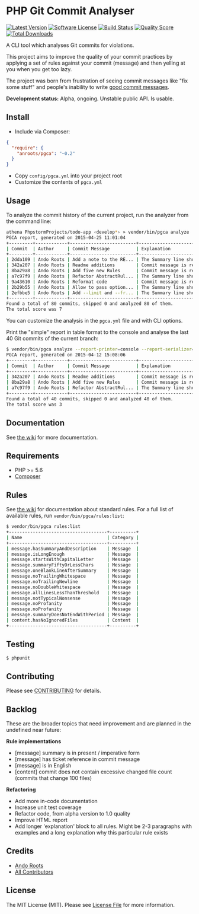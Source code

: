 # PHP Git Commit Analyser

[![Latest Version](https://img.shields.io/github/release/anroots/pgca.svg?style=flat-square)](https://github.com/anroots/pgca/releases)
[![Software License](https://img.shields.io/badge/license-MIT-brightgreen.svg?style=flat-square)](LICENSE.md)
[![Build Status](https://img.shields.io/travis/anroots/pgca/master.svg?style=flat-square)](https://travis-ci.org/anroots/pgca)
[![Quality Score](https://img.shields.io/sensiolabs/i/83f5f769-be6c-4913-8de3-086b07d45e61.svg)](https://insight.sensiolabs.com/projects/83f5f769-be6c-4913-8de3-086b07d45e61)
[![Total Downloads](https://img.shields.io/packagist/dt/anroots/pgca.svg?style=flat-square)](https://packagist.org/packages/anroots/pgca)

A CLI tool which analyses Git commits for violations.

This project aims to improve the quality of your commit practices by applying a set of rules against your commit (message) and then yelling at you when you get too lazy.

The project was born from frustration of seeing commit messages like "fix some stuff" and people's inability to write [good commit messages](http://tbaggery.com/2008/04/19/a-note-about-git-commit-messages.html).

**Development status:** Alpha, ongoing. Unstable public API. Is usable.

## Install

- Include via Composer:

```json
{ 
  "require": {
    "anroots/pgca": "~0.2"
  }
}
```

- Copy `config/pgca.yml` into your project root
- Customize the contents of `pgca.yml`

## Usage

To analyze the commit history of the current project, run the analyzer from the command line:

```bash
athena PhpstormProjects/todo-app ‹develop*› » vendor/bin/pgca analyze       
PGCA report, generated on 2015-04-25 11:01:04
+---------+------------+-------------------------+--------------------------------------------------+
| Commit  | Author     | Commit Message          | Explanation                                      |
+---------+------------+-------------------------+--------------------------------------------------+
| 2dda109 | Ando Roots | Add a note to the RE... | The Summary line should be 50 or less characters |
| 342a207 | Ando Roots | Readme additions        | Commit message is really short                   |
| 8ba29a8 | Ando Roots | Add five new Rules      | Commit message is really short                   |
| a7c97f9 | Ando Roots | Refactor AbstractRul... | The Summary line should be 50 or less characters |
| 9a43610 | Ando Roots | Reformat code           | Commit message is really short                   |
| 2b29b55 | Ando Roots | Allow to pass option... | The Summary line should be 50 or less characters |
| 2efbbe5 | Ando Roots | Add --limit and --fr... | The Summary line should be 50 or less characters |
+---------+------------+-------------------------+--------------------------------------------------+
Found a total of 80 commits, skipped 0 and analyzed 80 of them.
The total score was 7
```

You can customize the analysis in the `pgca.yml` file and with CLI options.

Print the "simple" report in table format to the console and analyse the last 40 Git commits of the current branch:

```bash
$ vendor/bin/pgca analyze --report-printer=console --report-serializer=console --report-composer=simple --provider-revision=HEAD~40..HEAD                                                                                       1 ↵
PGCA report, generated on 2015-04-12 15:08:06
+---------+------------+-------------------------+--------------------------------------------------+
| Commit  | Author     | Commit Message          | Explanation                                      |
+---------+------------+-------------------------+--------------------------------------------------+
| 342a207 | Ando Roots | Readme additions        | Commit message is really short                   |
| 8ba29a8 | Ando Roots | Add five new Rules      | Commit message is really short                   |
| a7c97f9 | Ando Roots | Refactor AbstractRul... | The Summary line should be 50 or less characters |
+---------+------------+-------------------------+--------------------------------------------------+
Found a total of 40 commits, skipped 0 and analyzed 40 of them.
The total score was 3
```

## Documentation

See [the wiki](https://github.com/anroots/pgca/wiki) for more documentation.

## Requirements

* PHP >= 5.6
* [Composer](http://getcomposer.org)

## Rules

See [the wiki](https://github.com/anroots/pgca/wiki/Rules) for documentation about standard rules. For a full list of available rules, run `vendor/bin/pgca/rules:list`:

```bash
$ vendor/bin/pgca rules:list
+-------------------------------------+----------+
| Name                                | Category |
+-------------------------------------+----------+
| message.hasSummaryAndDescription    | Message  |
| message.isLongEnough                | Message  |
| message.startsWithCapitalLetter     | Message  |
| message.summaryFiftyOrLessChars     | Message  |
| message.oneBlankLineAfterSummary    | Message  |
| message.noTrailingWhitespace        | Message  |
| message.noTrailingNewline           | Message  |
| message.noDoubleWhitespace          | Message  |
| message.allLinesLessThanThreshold   | Message  |
| message.notTypicalNonsense          | Message  |
| message.noProfanity                 | Message  |
| message.noProfanity                 | Message  |
| message.summaryDoesNotEndWithPeriod | Message  |
| content.hasNoIgnoredFiles           | Content  |
+-------------------------------------+----------+
```

## Testing

``` bash
$ phpunit
```

## Contributing

Please see [CONTRIBUTING](CONTRIBUTING.md) for details.

## Backlog

These are the broader topics that need improvement and are planned in the undefined near future:

**Rule implementations**

- [message] summary is in present / imperative form
- [message] has ticket reference in commit message
- [message] is in English
- [content] commit does not contain excessive changed file count (commits that change 100 files)

**Refactoring**

- Add more in-code documentation
- Increase unit test coverage
- Refactor code, from alpha version to 1.0 quality
- Improve HTML report
- Add longer 'explanation' block to all rules. Might be 2-3 paragraphs with examples and a long explanation why this particular rule exists

## Credits

- [Ando Roots](https://github.com/anroots)
- [All Contributors](../../contributors)

## License

The MIT License (MIT). Please see [License File](LICENSE.md) for more information.
